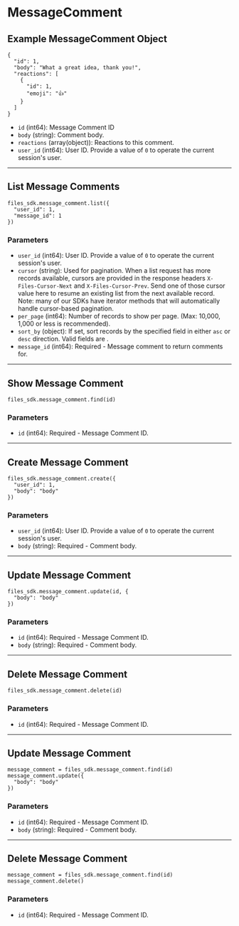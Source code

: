 # MessageComment

## Example MessageComment Object

```
{
  "id": 1,
  "body": "What a great idea, thank you!",
  "reactions": [
    {
      "id": 1,
      "emoji": "👍"
    }
  ]
}
```

* `id` (int64): Message Comment ID
* `body` (string): Comment body.
* `reactions` (array(object)): Reactions to this comment.
* `user_id` (int64): User ID.  Provide a value of `0` to operate the current session's user.


---

## List Message Comments

```
files_sdk.message_comment.list({
  "user_id": 1,
  "message_id": 1
})
```

### Parameters

* `user_id` (int64): User ID.  Provide a value of `0` to operate the current session's user.
* `cursor` (string): Used for pagination.  When a list request has more records available, cursors are provided in the response headers `X-Files-Cursor-Next` and `X-Files-Cursor-Prev`.  Send one of those cursor value here to resume an existing list from the next available record.  Note: many of our SDKs have iterator methods that will automatically handle cursor-based pagination.
* `per_page` (int64): Number of records to show per page.  (Max: 10,000, 1,000 or less is recommended).
* `sort_by` (object): If set, sort records by the specified field in either `asc` or `desc` direction. Valid fields are .
* `message_id` (int64): Required - Message comment to return comments for.


---

## Show Message Comment

```
files_sdk.message_comment.find(id)
```

### Parameters

* `id` (int64): Required - Message Comment ID.


---

## Create Message Comment

```
files_sdk.message_comment.create({
  "user_id": 1,
  "body": "body"
})
```

### Parameters

* `user_id` (int64): User ID.  Provide a value of `0` to operate the current session's user.
* `body` (string): Required - Comment body.


---

## Update Message Comment

```
files_sdk.message_comment.update(id, {
  "body": "body"
})
```

### Parameters

* `id` (int64): Required - Message Comment ID.
* `body` (string): Required - Comment body.


---

## Delete Message Comment

```
files_sdk.message_comment.delete(id)
```

### Parameters

* `id` (int64): Required - Message Comment ID.


---

## Update Message Comment

```
message_comment = files_sdk.message_comment.find(id)
message_comment.update({
  "body": "body"
})
```

### Parameters

* `id` (int64): Required - Message Comment ID.
* `body` (string): Required - Comment body.


---

## Delete Message Comment

```
message_comment = files_sdk.message_comment.find(id)
message_comment.delete()
```

### Parameters

* `id` (int64): Required - Message Comment ID.

